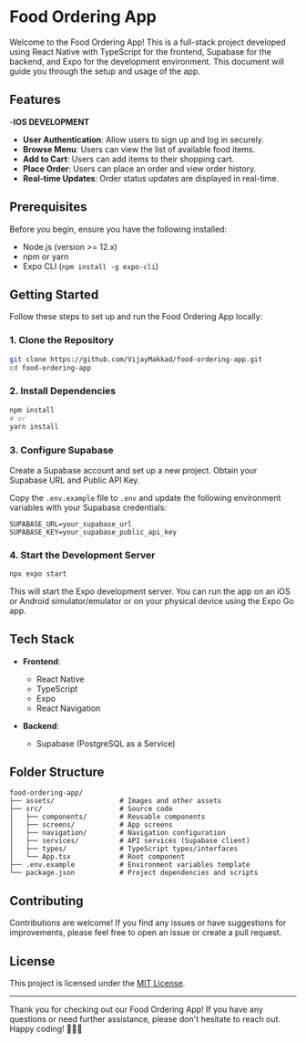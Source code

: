 # Food Ordering App

Welcome to the Food Ordering App! This is a full-stack project developed using React Native with TypeScript for the frontend, Supabase for the backend, and Expo for the development environment. This document will guide you through the setup and usage of the app.

## Features
-**IOS DEVELOPMENT**
- **User Authentication**: Allow users to sign up and log in securely.
- **Browse Menu**: Users can view the list of available food items.
- **Add to Cart**: Users can add items to their shopping cart.
- **Place Order**: Users can place an order and view order history.
- **Real-time Updates**: Order status updates are displayed in real-time.

## Prerequisites

Before you begin, ensure you have the following installed:

- Node.js (version >= 12.x)
- npm or yarn
- Expo CLI (`npm install -g expo-cli`)

## Getting Started

Follow these steps to set up and run the Food Ordering App locally:

### 1. Clone the Repository

```bash
git clone https://github.com/VijayMakkad/food-ordering-app.git
cd food-ordering-app
```

### 2. Install Dependencies

```bash
npm install
# or
yarn install
```

### 3. Configure Supabase

Create a Supabase account and set up a new project. Obtain your Supabase URL and Public API Key.

Copy the `.env.example` file to `.env` and update the following environment variables with your Supabase credentials:

```dotenv
SUPABASE_URL=your_supabase_url
SUPABASE_KEY=your_supabase_public_api_key
```

### 4. Start the Development Server

```bash
npx expo start
```

This will start the Expo development server. You can run the app on an iOS or Android simulator/emulator or on your physical device using the Expo Go app.

## Tech Stack

- **Frontend**:
  - React Native
  - TypeScript
  - Expo
  - React Navigation

- **Backend**:
  - Supabase (PostgreSQL as a Service)
  
## Folder Structure

```
food-ordering-app/
├── assets/                # Images and other assets
├── src/                   # Source code
│   ├── components/        # Reusable components
│   ├── screens/           # App screens
│   ├── navigation/        # Navigation configuration
│   ├── services/          # API services (Supabase client)
│   ├── types/             # TypeScript types/interfaces
│   └── App.tsx            # Root component
├── .env.example           # Environment variables template
└── package.json           # Project dependencies and scripts
```

## Contributing

Contributions are welcome! If you find any issues or have suggestions for improvements, please feel free to open an issue or create a pull request.

## License

This project is licensed under the [MIT License](LICENSE).

---

Thank you for checking out our Food Ordering App! If you have any questions or need further assistance, please don't hesitate to reach out. Happy coding! 🍔🍕🌮

